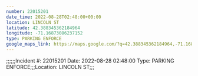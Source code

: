 ```yaml
---
number: 22015201
date_time: 2022-08-28T02:48:00+00:00
location: LINCOLN ST
latitude: 42.388345362184964
longitude: -71.16873086237152
type: PARKING ENFORCE
google_maps_link: https://maps.google.com/?q=42.388345362184964,-71.16873086237152
---
```


;;;;;;Incident #: 22015201  Date: 2022-08-28 02:48:00   Type: PARKING ENFORCE;;;Location: LINCOLN ST;;;
